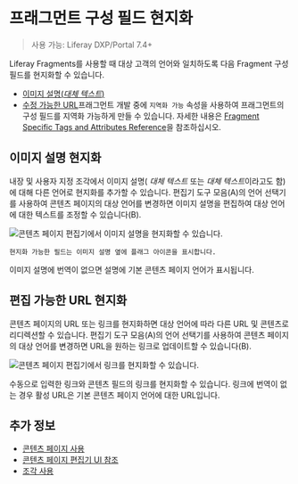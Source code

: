 # 프래그먼트 구성 필드 현지화

> 사용 가능: Liferay DXP/Portal 7.4+

Liferay Fragments를 사용할 때 대상 고객의 언어와 일치하도록 다음 Fragment 구성 필드를 현지화할 수 있습니다.

* [이미지 설명(*대체 텍스트*)](#localizing-image-descriptions)
* [수정 가능한 URL](#localizing-editable-urls)<!-- * \[Collection Filter Label Text\](#localizing-collection-filter-label-text) -->프래그먼트 개발 중에 `지역화 가능` 속성을 사용하여 프래그먼트의 구성 필드를 지역화 가능하게 만들 수 있습니다. 자세한 내용은 [Fragment Specific Tags and Attributes Reference](../../../../developer-guide/reference/fragments/fragment-specific-tags-reference.md)을 참조하십시오.

## 이미지 설명 현지화

내장 및 사용자 지정 조각에서 이미지 설명( *대체 텍스트* 또는 *대체 텍스트*이라고도 함)에 대해 다른 언어로 현지화를 추가할 수 있습니다. 편집기 도구 모음(A)의 언어 선택기를 사용하여 콘텐츠 페이지의 대상 언어를 변경하면 이미지 설명을 편집하여 대상 언어에 대한 텍스트를 조정할 수 있습니다(B).

![콘텐츠 페이지 편집기에서 이미지 설명을 현지화할 수 있습니다.](./localizing-fragment-configuration-fields/images/01.png)

```{tip}
현지화 가능한 필드는 이미지 설명 옆에 플래그 아이콘을 표시합니다. 
```

이미지 설명에 번역이 없으면 설명에 기본 콘텐츠 페이지 언어가 표시됩니다.

## 편집 가능한 URL 현지화

콘텐츠 페이지의 URL 또는 링크를 현지화하면 대상 언어에 따라 다른 URL 및 콘텐츠로 리디렉션할 수 있습니다. 편집기 도구 모음(A)의 언어 선택기를 사용하여 콘텐츠 페이지의 대상 언어를 변경하면 URL을 원하는 링크로 업데이트할 수 있습니다(B).

![콘텐츠 페이지 편집기에서 링크를 현지화할 수 있습니다.](./localizing-fragment-configuration-fields/images/02.png)

수동으로 입력한 링크와 콘텐츠 필드의 링크를 현지화할 수 있습니다. 링크에 번역이 없는 경우 활성 URL은 기본 콘텐츠 페이지 언어에 대한 URL입니다.

<!--TASK: explain.
## Localizing Collection Filter Label Text -->

## 추가 정보

- [콘텐츠 페이지 사용](../../../using-content-pages.md)
- [콘텐츠 페이지 편집기 UI 참조](../../../using-content-pages/content-page-editor-ui-reference.md)
- [조각 사용](../../using-fragments.md)
